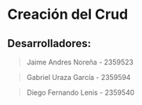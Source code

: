# Creación del Crud

## Desarrolladores:

> Jaime Andres Noreña - 2359523

> Gabriel Uraza García - 2359594

> Diego Fernando Lenis - 2359540
